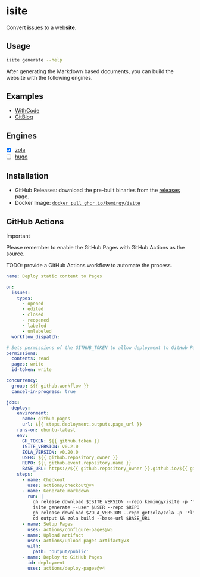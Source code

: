 # isite

Convert **i**ssues to a web**site**.

## Usage

```bash
isite generate --help
```

After generating the Markdown based documents, you can build the website with the following engines.

## Examples

- [WithCode](https://github.com/kemingy/withcode/)
- [GitBlog](https://github.com/yihong0618/gitblog)

## Engines

- [x] [zola](https://github.com/getzola/zola)
- [ ] [hugo](https://github.com/gohugoio/hugo)

## Installation

- GitHub Releases: download the pre-built binaries from the [releases](https://github.com/kemingy/isite/releases) page.
- Docker Image: [`docker pull ghcr.io/kemingy/isite`](https://github.com/kemingy/isite/pkgs/container/isite)

## GitHub Actions

> [!IMPORTANT]
> Please remember to enable the GitHub Pages with GitHub Actions as the source.

TODO: provide a GitHub Actions workflow to automate the process.

```yaml
name: Deploy static content to Pages

on:
  issues:
    types:
      - opened
      - edited
      - closed
      - reopened
      - labeled
      - unlabeled
  workflow_dispatch:

# Sets permissions of the GITHUB_TOKEN to allow deployment to GitHub Pages
permissions:
  contents: read
  pages: write
  id-token: write

concurrency:
  group: ${{ github.workflow }}
  cancel-in-progress: true

jobs:
  deploy:
    environment:
      name: github-pages
      url: ${{ steps.deployment.outputs.page_url }}
    runs-on: ubuntu-latest
    env:
      GH_TOKEN: ${{ github.token }}
      ISITE_VERSION: v0.2.0
      ZOLA_VERSION: v0.20.0
      USER: ${{ github.repository_owner }}
      REPO: ${{ github.event.repository.name }}
      BASE_URL: https://${{ github.repository_owner }}.github.io/${{ github.event.repository.name }}
    steps:
      - name: Checkout
        uses: actions/checkout@v4
      - name: Generate markdown
        run: |
          gh release download $ISITE_VERSION --repo kemingy/isite -p '*Linux_x86_64*' -O- | tar -xz -C /tmp && mv /tmp/isite /usr/local/bin
          isite generate --user $USER --repo $REPO
          gh release download $ZOLA_VERSION --repo getzola/zola -p '*linux*' -O- | tar -xz -C /tmp && mv /tmp/zola /usr/local/bin
          cd output && zola build --base-url $BASE_URL
      - name: Setup Pages
        uses: actions/configure-pages@v5
      - name: Upload artifact
        uses: actions/upload-pages-artifact@v3
        with:
          path: 'output/public'
      - name: Deploy to GitHub Pages
        id: deployment
        uses: actions/deploy-pages@v4
```

